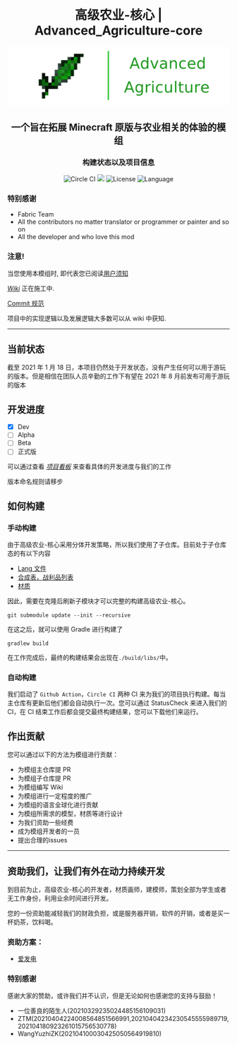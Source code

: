 <h1 align="center"> 高级农业-核心 | Advanced_Agriculture-core </h1>

![Logo](others/AdvAgri.png)

<h2 align="center"> 一个旨在拓展 Minecraft 原版与农业相关的体验的模组 </h2>

<h3 align="center">构建状态以及项目信息</br> </h3>

<div align="center"> <img src="https://circleci.com/gh/MysteriousStudio/AdvancedAgriculture-core.svg?style=svg" alt="Circle CI"/> <img src="https://github.com/MysteriousStudio/AdvancedAgriculture-core/workflows/build/badge.svg"> <img src="https://img.shields.io/badge/License-GPLv3-brightgreen" alt="License"> <img src="https://img.shields.io/badge/Language-Java-blue" alt="Language"> </div>

### 特别感谢

- Fabric Team
- All the contributors no matter translator or programmer or painter and so on
- All the developer and who love this mod

### 注意!

当您使用本模组时, 即代表您已阅读[用户须知](./markdowns/UserNoticeCN.md)

_[Wiki](https://github.com/MysteriousStudio/AdvancedAgriculture-core/wiki)_ 正在施工中.

[Commit 规范](./markdowns/CommitStandardCN.md)

项目中的实现逻辑以及发展逻辑大多数可以从 wiki 中获知.

---

## 当前状态

截至 2021 年 1 月 18 日，本项目仍然处于开发状态，没有产生任何可以用于游玩的版本。但是相信在团队人员辛勤的工作下有望在 2021 年 8 月前发布可用于游玩的版本

## 开发进度

- [x] Dev
- [ ] Alpha
- [ ] Beta
- [ ] 正式版

可以通过查看 _[项目看板](https://github.com/MysteriousStudio/AdvancedAgriculture-core/projects/1)_ 来查看具体的开发进度与我们的工作

版本命名规则请移步 [](markdowns/VersionName.md)

## 如何构建

### 手动构建

由于高级农业-核心采用分体开发策略，所以我们使用了子仓库。目前处于子仓库态的有以下内容

- [Lang 文件](https://github.com/MysteriousStudio/AdvancedAgriculture-core-lang)
- [合成表，战利品列表](https://github.com/MysteriousStudio/AdvancedAgriculture-core-data)
- [材质](https://github.com/MysteriousStudio/AdvancedAgriculture-core-textures)

因此，需要在克隆后刷新子模块才可以完整的构建高级农业-核心。

```
git submodule update --init --recursive
```

在这之后，就可以使用 Gradle 进行构建了

```shell
gradlew build
```

在工作完成后，最终的构建结果会出现在`./build/libs/`中。

### 自动构建

我们启动了 `Github Action`，`Circle CI` 两种 CI 来为我们的项目执行构建。每当主仓库有更新后他们都会自动执行一次。您可以通过 StatusCheck 来进入我们的 CI，在 CI
结束工作后都会提交最终构建结果，您可以下载他们来运行。

## 作出贡献

您可以通过以下的方法为模组进行贡献：

- 为模组主仓库提 PR
- 为模组子仓库提 PR
- 为模组编写 Wiki
- 为模组进行一定程度的推广
- 为模组的语言全球化进行贡献
- 为模组所需求的模型，材质等进行设计
- 为我们资助一些经费
- 成为模组开发者的一员
- 提出合理的issues

---

## 资助我们，让我们有外在动力持续开发

到目前为止，高级农业-核心的开发者，材质画师，建模师，策划全部为学生或者无工作身份，利用业余时间进行开发。

您的一份资助能减轻我们的财政负担，或是服务器开销，软件的开销，或者是买一杯奶茶，饮料喝。

### 资助方案：

- [爱发电](https://afdian.net/@AdvAgri_Core)

### 特别感谢

感谢大家的赞助，或许我们并不认识，但是无论如何也感谢您的支持与鼓励！

- 一位善良的陌生人(20210329235024485156109031)
- ZTM(20210404224008564851566991,20210404234230545555989719,202104180923261015756530778)
- WangYuzhiZK(202104100030425050564919810)
